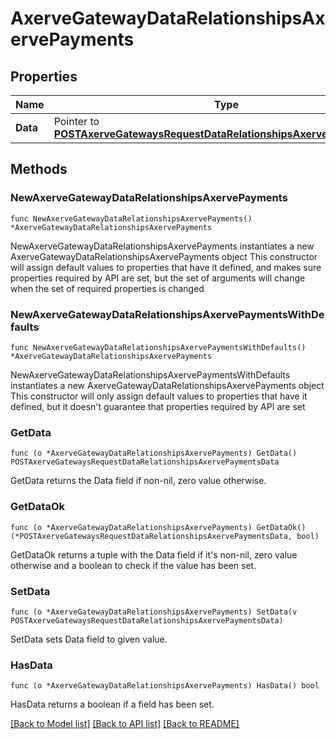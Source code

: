 # AxerveGatewayDataRelationshipsAxervePayments

## Properties

Name | Type | Description | Notes
------------ | ------------- | ------------- | -------------
**Data** | Pointer to [**POSTAxerveGatewaysRequestDataRelationshipsAxervePaymentsData**](POSTAxerveGatewaysRequestDataRelationshipsAxervePaymentsData.md) |  | [optional] 

## Methods

### NewAxerveGatewayDataRelationshipsAxervePayments

`func NewAxerveGatewayDataRelationshipsAxervePayments() *AxerveGatewayDataRelationshipsAxervePayments`

NewAxerveGatewayDataRelationshipsAxervePayments instantiates a new AxerveGatewayDataRelationshipsAxervePayments object
This constructor will assign default values to properties that have it defined,
and makes sure properties required by API are set, but the set of arguments
will change when the set of required properties is changed

### NewAxerveGatewayDataRelationshipsAxervePaymentsWithDefaults

`func NewAxerveGatewayDataRelationshipsAxervePaymentsWithDefaults() *AxerveGatewayDataRelationshipsAxervePayments`

NewAxerveGatewayDataRelationshipsAxervePaymentsWithDefaults instantiates a new AxerveGatewayDataRelationshipsAxervePayments object
This constructor will only assign default values to properties that have it defined,
but it doesn't guarantee that properties required by API are set

### GetData

`func (o *AxerveGatewayDataRelationshipsAxervePayments) GetData() POSTAxerveGatewaysRequestDataRelationshipsAxervePaymentsData`

GetData returns the Data field if non-nil, zero value otherwise.

### GetDataOk

`func (o *AxerveGatewayDataRelationshipsAxervePayments) GetDataOk() (*POSTAxerveGatewaysRequestDataRelationshipsAxervePaymentsData, bool)`

GetDataOk returns a tuple with the Data field if it's non-nil, zero value otherwise
and a boolean to check if the value has been set.

### SetData

`func (o *AxerveGatewayDataRelationshipsAxervePayments) SetData(v POSTAxerveGatewaysRequestDataRelationshipsAxervePaymentsData)`

SetData sets Data field to given value.

### HasData

`func (o *AxerveGatewayDataRelationshipsAxervePayments) HasData() bool`

HasData returns a boolean if a field has been set.


[[Back to Model list]](../README.md#documentation-for-models) [[Back to API list]](../README.md#documentation-for-api-endpoints) [[Back to README]](../README.md)


